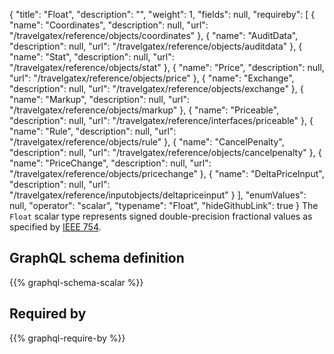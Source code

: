 {
  "title": "Float",
  "description": "",
  "weight": 1,
  "fields": null,
  "requireby": [
    {
      "name": "Coordinates",
      "description": null,
      "url": "/travelgatex/reference/objects/coordinates"
    },
    {
      "name": "AuditData",
      "description": null,
      "url": "/travelgatex/reference/objects/auditdata"
    },
    {
      "name": "Stat",
      "description": null,
      "url": "/travelgatex/reference/objects/stat"
    },
    {
      "name": "Price",
      "description": null,
      "url": "/travelgatex/reference/objects/price"
    },
    {
      "name": "Exchange",
      "description": null,
      "url": "/travelgatex/reference/objects/exchange"
    },
    {
      "name": "Markup",
      "description": null,
      "url": "/travelgatex/reference/objects/markup"
    },
    {
      "name": "Priceable",
      "description": null,
      "url": "/travelgatex/reference/interfaces/priceable"
    },
    {
      "name": "Rule",
      "description": null,
      "url": "/travelgatex/reference/objects/rule"
    },
    {
      "name": "CancelPenalty",
      "description": null,
      "url": "/travelgatex/reference/objects/cancelpenalty"
    },
    {
      "name": "PriceChange",
      "description": null,
      "url": "/travelgatex/reference/objects/pricechange"
    },
    {
      "name": "DeltaPriceInput",
      "description": null,
      "url": "/travelgatex/reference/inputobjects/deltapriceinput"
    }
  ],
  "enumValues": null,
  "operator": "scalar",
  "typename": "Float",
  "hideGithubLink": true
}
The `Float` scalar type represents signed double-precision fractional values as specified by [IEEE 754](https://en.wikipedia.org/wiki/IEEE_floating_point). 
## GraphQL schema definition

{{% graphql-schema-scalar %}}

## Required by

{{% graphql-require-by %}}
